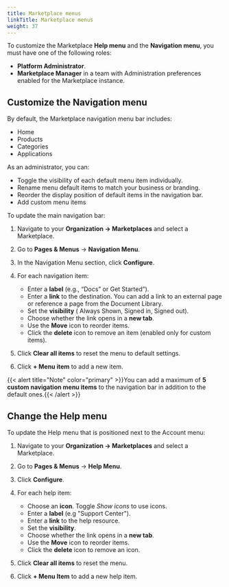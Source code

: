```yaml
---
title: Marketplace menus
linkTitle: Marketplace menus
weight: 37
---
```


To customize the Marketplace **Help menu** and the **Navigation menu**, you must have one of the following roles:

* **Platform Administrator**.
* **Marketplace Manager** in a team with Administration preferences enabled for the Marketplace instance.

## Customize the Navigation menu

By default, the Marketplace navigation menu bar includes:

* Home
* Products
* Categories
* Applications

As an administrator, you can:

* Toggle the visibility of each default menu item individually.
* Rename menu default items to match your business or branding.
* Reorder the display position of default items in the navigation bar.
* Add custom menu items

To update the main navigation bar:

1. Navigate to your **Organization -> Marketplaces** and select a Marketplace.
2. Go to **Pages & Menus** -> **Navigation Menu**.
3. In the Navigation Menu section, click **Configure**.
4. For each navigation item:

    * Enter a **label** (e.g., “Docs” or Get Started”).
    * Enter a **link** to the destination. You can add a link to an external page or reference a page from the Document Library.
    * Set the **visibility** ( Always Shown, Signed in, Signed out).
    * Choose whether the link opens in a **new tab**.
    * Use the **Move** icon to reorder items.
    * Click the **delete** icon to remove an item (enabled only for custom items).

5. Click **Clear all items** to reset the menu to default settings.
6. Click **+ Menu item** to add a new item.

{{< alert title="Note" color="primary" >}}You can add a maximum of **5 custom navigation menu items** to the navigation bar in addition to the default ones.{{< /alert >}}

## Change the Help menu

To update the Help menu that is positioned next to the Account menu:

1. Navigate to your **Organization -> Marketplaces** and select a Marketplace.
2. Go to **Pages & Menus** -> **Help Menu**.
3. Click **Configure**.
4. For each help item:

    * Choose an **icon**. Toggle *Show icons* to use icons.
    * Enter a **label** (e.g "Support Center").
    * Enter a **link** to the help resource.
    * Set the **visibility**.
    * Choose whether the link opens in a **new tab**.
    * Use the **Move** icon to reorder items.
    * Click the **delete** icon to remove an icon.

5. Click **Clear all items** to reset the menu.
6. Click **+ Menu Item** to add a new help item.
